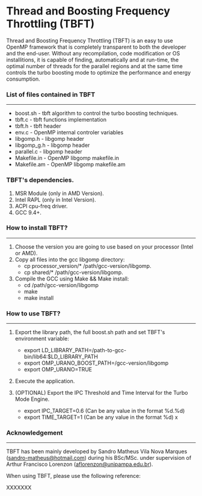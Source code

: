 # Thread and Boosting Frequency Throttling (TBFT)

Thread and Boosting Frequency Throttling (TBFT) is an easy to use OpenMP framework that is completely transparent to both the developer and the end-user. Without any recompilation, code modification or OS installitions, it is capable of finding, automatically and at run-time, the optimal number of threads for the parallel regions and at the same time controls the turbo boosting mode to optimize the performance and energy consumption. 

### List of files contained in TBFT
---

* boost.sh              -  tbft algorithm to control the turbo boosting techniques.
* tbft.c                -  tbft functions implementation
* tbft.h                -  tbft header
* env.c                 -  OpenMP internal controler variables
* libgomp.h             -  libgomp header
* libgomp_g.h           -  libgomp header
* parallel.c            -  libgomp header
* Makefile.in           -  OpenMP libgomp makefile.in
* Makefile.am           -  OpenMP libgomp makefile.am


### TBFT's dependencies.

1. MSR Module (only in AMD Version).
2. Intel RAPL (only in Intel Version).
3. ACPI cpu-freq driver.
4. GCC 9.4+.


### How to install TBFT?
---

1. Choose the version you are going to use based on your processor (Intel or AMD).
2. Copy all files into the gcc libgomp directory:
      - cp processor_version/* /path/gcc-version/libgomp.
      - cp shared/* /path/gcc-version/libgomp.
3. Compile the GCC using Make && Make install:
      - cd /path/gcc-version/libgomp
      - make
      - make install


### How to use TBFT?
---

1. Export the library path, the full boost.sh path and set TBFT's environment variable:
      - export LD_LIBRARY_PATH=/path-to-gcc-bin/lib64:$LD_LIBRARY_PATH
      - export OMP_URANO_BOOST_PATH=/gcc-version/libgomp
      - export OMP_URANO=TRUE
      
2. Execute the application.

3. (OPTIONAL) Export the IPC Threshold and Time Interval for the Turbo Mode Engine.
      - export IPC_TARGET=0.6 (Can be any value in the format %d.%d)
      - export TIME_TARGET=1 (Can be any value in the format %d)
x
### Acknowledgement
---

TBFT has been mainly developed by Sandro Matheus Vila Nova Marques (sandro-matheus@hotmail.com) during his BSc/MSc. under supervision of Arthur Francisco Lorenzon (aflorenzon@unipampa.edu.br).

When using TBFT, please use the following reference:

XXXXXXX
